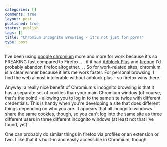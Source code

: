 ```yaml
--- 
categories: []
comments: true
layout: post
published: true
status: publish
tags: []
title: "Chromium Incognito Browsing - it's not just for porn!"
type: post
---
```

I've been using <a href="http://code.google.com/chromium/">google chromium</a> more and more for work because it's so FREAKING fast compared to Firefox. . . if it had <a href="http://adblockplus.org">Adblock Plus</a> and <a href="http://getfirebug.com/">firebug</a> I'd probably abandon firefox altogether. . . So for work-related sites, chromium is a clear winner because it lets me work faster. For personal browsing, I find the web almost intolerable without adblock plus - so firefox wins there.

Anyway: a really nice benefit of Chromium's incognito browsing is that it has a separate set of cookies than your main Chromium window (of course, that's the point) - allowing you to log in to the same site twice with different credentials. This is handy when you're developing a site that does different things depending on who you are.  It appears that all incognito windows share the same cookies, though, so you can't log into the same site as three different users in three different incognito windows (at least not that I've found, yet).

One can probably do similar things in firefox via profiles or an extension or two. I like that it's built-in and easily accessible in Chromium, though.
